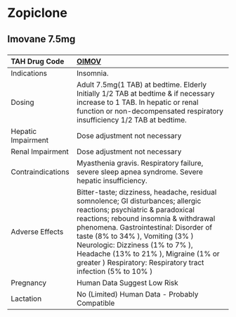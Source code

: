 # Zopiclone

## Imovane 7.5mg

##### 

| TAH Drug Code      | [OIMOV](https://www.tahsda.org.tw/drugs/hissearch.php?drug_code=OIMOV)                                                                                                                                                                                                                                                                                                                 |
|:-------------------|:---------------------------------------------------------------------------------------------------------------------------------------------------------------------------------------------------------------------------------------------------------------------------------------------------------------------------------------------------------------------------------------|
| Indications        | Insomnia.                                                                                                                                                                                                                                                                                                                                                                              |
| Dosing             | Adult 7.5mg(1 TAB) at bedtime. Elderly Initially 1/2 TAB at bedtime & if necessary increase to 1 TAB. In hepatic or renal function or non-decompensated respiratory insufficiency 1/2 TAB at bedtime.                                                                                                                                                                                  |
| Hepatic Impairment | Dose adjustment not necessary                                                                                                                                                                                                                                                                                                                                                          |
| Renal Impairment   | Dose adjustment not necessary                                                                                                                                                                                                                                                                                                                                                          |
| Contraindications  | Myasthenia gravis. Respiratory failure, severe sleep apnea syndrome. Severe hepatic insufficiency.                                                                                                                                                                                                                                                                                     |
| Adverse Effects    | Bitter-taste; dizziness, headache, residual somnolence; GI disturbances; allergic reactions; psychiatric & paradoxical reactions; rebound insomnia & withdrawal phenomena. Gastrointestinal: Disorder of taste (8% to 34% ), Vomiting (3% ) Neurologic: Dizziness (1% to 7% ), Headache (13% to 21% ), Migraine (1% or greater ) Respiratory: Respiratory tract infection (5% to 10% ) |
| Pregnancy          | Human Data Suggest Low Risk                                                                                                                                                                                                                                                                                                                                                            |
| Lactation          | No (Limited) Human Data - Probably Compatible                                                                                                                                                                                                                                                                                                                                          |

